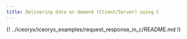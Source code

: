 ```yaml
---
title: Delivering data on demand (Client/Server) using C
---
```


{! ../iceoryx/iceoryx_examples/request_response_in_c/README.md !}
